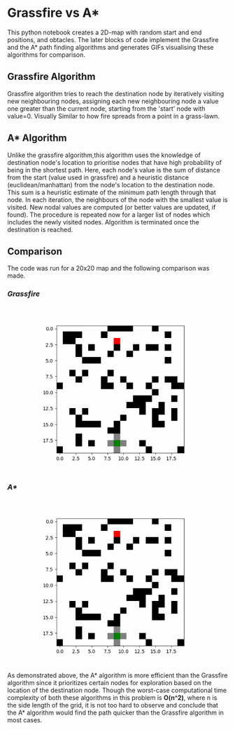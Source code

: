 # Grassfire vs A*
This python notebook creates a 2D-map with random start and end positions, and obtacles. The later blocks of code implement the Grassfire and the A* path finding algorithms and generates GIFs visualising these algorithms for comparison. 

## Grassfire Algorithm
Grassfire algorithm tries to reach the destination node by iteratively visiting new neighbouring nodes, assigning each new neighbouring node a value one greater than the current node, starting from the 'start' node with value=0. Visually Similar to how fire spreads from a point in a grass-lawn.

## A* Algorithm
Unlike the grassfire algorithm,this algorithm uses the knowledge of destination node's location to prioritise nodes that have high probability of being in the shortest path. Here, each node's value is the sum of distance from the start (value used in grassfire) and a heuristic distance (euclidean/manhattan) from the node's location to the destination node.
This sum is a heuristic estimate of the minimum path length through that node. 
In each iteration, the neighbours of the node with the smallest value is visited. New nodal values are computed (or better values are updated, if found). The procedure is repeated now for a larger list of nodes which includes the newly visited nodes. Algorithm is terminated once the destination is reached. 

## Comparison
The code was run for a 20x20 map and the following comparison was made. 

### _Grassfire_

 ![](https://github.com/RajasundaramM/Grassfire-vs-AStar/blob/main/Grassfire.gif) 

 
 
### _A*_
 
 ![](https://github.com/RajasundaramM/Grassfire-vs-AStar/blob/main/AStar.gif) 

As demonstrated above, the A* algorithm is more efficient than the Grassfire algorithm since it prioritizes certain nodes for exploration based on the location of the destination node. 
 Though the worst-case computational time complexity of both these algorithms in this problem is **O(n^2)**, where n is the side length of the grid, it is not too hard to observe and conclude that the A* algorithm would find the path quicker than the Grassfire algorithm in most cases. 
